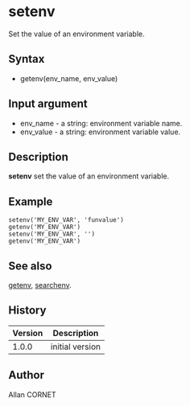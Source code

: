 

# setenv

Set the value of an environment variable.

## Syntax

- getenv(env_name, env_value)

## Input argument

 - env_name - a string: environment variable name.
 - env_value - a string: environment variable value.

## Description


  <p><b>setenv</b> set the value of an environment variable.</p>


## Example

```Nelson
setenv('MY_ENV_VAR', 'funvalue')
getenv('MY_ENV_VAR')
setenv('MY_ENV_VAR', '')
getenv('MY_ENV_VAR')
```

## See also

[getenv](getenv.md), [searchenv](searchenv.md).
## History

|Version|Description|
|------|------|
|1.0.0|initial version|


## Author

Allan CORNET



